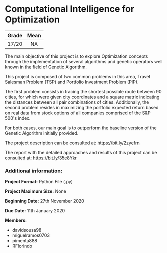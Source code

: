 # Computational Intelligence for Optimization     

| Grade                | Mean                  |
|:--------------------:|:---------------------:|
| 17/20                | NA                    | 


 The main objective of this project is to explore Optimization concepts through the implementation of several algorithms and genetic operators well known in the field of Genetic Algorithm. 

This project is composed of two common problems in this area, Travel Salesman Problem (TSP) and Portfolio Investment Problem (PIP). 

The first problem consists in tracing the shortest possible route between 90 cities, for which were given city coordinates and a square matrix indicating the distances between all pair combinations of cities. 
Additionally, the second problem resides in maximizing the portfolio expected return based on real data from stock options of all companies comprised of the S&P 500's index. 

For both cases, our main goal is to outperform the baseline version of the Genetic Algorithm initially provided.  

The project description can be consulted at: https://bit.ly/2zyefrn

The report with the detailed approaches and results of this project can be consulted at: https://bit.ly/35e8Ykr 

### Additional information:

**Project Format:** Python File (.py)

**Project Maximum Size:** None

**Beginning Date:** 27th November 2020

**Due Date:** 11th January 2020

**Members:**
- davidsousa98
-	miguelramos0703
- pimenta888 
- RFlorindo


